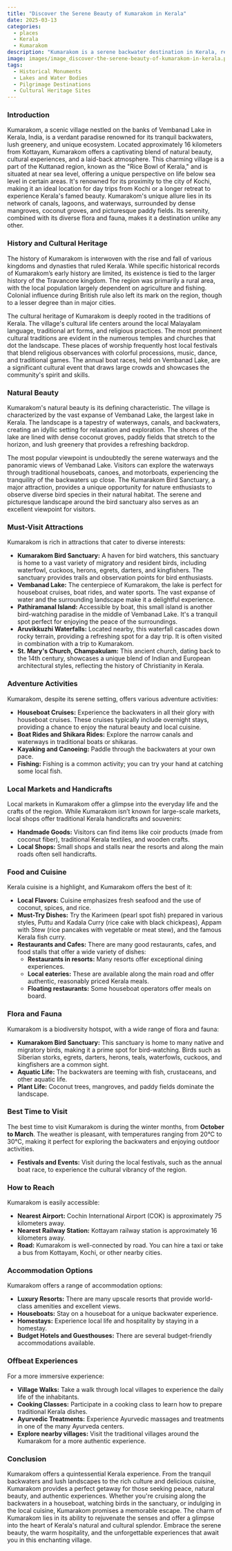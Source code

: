 ```yaml
---
title: "Discover the Serene Beauty of Kumarakom in Kerala"
date: 2025-03-13
categories:
  - places
  - Kerala
  - Kumarakom
description: "Kumarakom is a serene backwater destination in Kerala, renowned for its beautiful lakes and canals. It is one of the most popular destinations in the Backwaters region, offering tranquil boat rides and stunning views of the lush greenery surrounding the waterways."
image: images/image_discover-the-serene-beauty-of-kumarakom-in-kerala.png
tags: 
  - Historical Monuments
  - Lakes and Water Bodies
  - Pilgrimage Destinations
  - Cultural Heritage Sites
---
```



### **Introduction**

Kumarakom, a scenic village nestled on the banks of Vembanad Lake in Kerala, India, is a verdant paradise renowned for its tranquil backwaters, lush greenery, and unique ecosystem. Located approximately 16 kilometers from Kottayam, Kumarakom offers a captivating blend of natural beauty, cultural experiences, and a laid-back atmosphere. This charming village is a part of the Kuttanad region, known as the "Rice Bowl of Kerala," and is situated at near sea level, offering a unique perspective on life below sea level in certain areas. It's renowned for its proximity to the city of Kochi, making it an ideal location for day trips from Kochi or a longer retreat to experience Kerala's famed beauty. Kumarakom's unique allure lies in its network of canals, lagoons, and waterways, surrounded by dense mangroves, coconut groves, and picturesque paddy fields. Its serenity, combined with its diverse flora and fauna, makes it a destination unlike any other.

### **History and Cultural Heritage**

The history of Kumarakom is interwoven with the rise and fall of various kingdoms and dynasties that ruled Kerala. While specific historical records of Kumarakom’s early history are limited, its existence is tied to the larger history of the Travancore kingdom. The region was primarily a rural area, with the local population largely dependent on agriculture and fishing. Colonial influence during British rule also left its mark on the region, though to a lesser degree than in major cities.

The cultural heritage of Kumarakom is deeply rooted in the traditions of Kerala. The village's cultural life centers around the local Malayalam language, traditional art forms, and religious practices. The most prominent cultural traditions are evident in the numerous temples and churches that dot the landscape. These places of worship frequently host local festivals that blend religious observances with colorful processions, music, dance, and traditional games. The annual boat races, held on Vembanad Lake, are a significant cultural event that draws large crowds and showcases the community's spirit and skills.

### **Natural Beauty**

Kumarakom's natural beauty is its defining characteristic. The village is characterized by the vast expanse of Vembanad Lake, the largest lake in Kerala.  The landscape is a tapestry of waterways, canals, and backwaters, creating an idyllic setting for relaxation and exploration. The shores of the lake are lined with dense coconut groves, paddy fields that stretch to the horizon, and lush greenery that provides a refreshing backdrop.

The most popular viewpoint is undoubtedly the serene waterways and the panoramic views of Vembanad Lake. Visitors can explore the waterways through traditional houseboats, canoes, and motorboats, experiencing the tranquility of the backwaters up close. The Kumarakom Bird Sanctuary, a major attraction, provides a unique opportunity for nature enthusiasts to observe diverse bird species in their natural habitat. The serene and picturesque landscape around the bird sanctuary also serves as an excellent viewpoint for visitors.

### **Must-Visit Attractions**

Kumarakom is rich in attractions that cater to diverse interests:

*   **Kumarakom Bird Sanctuary:**  A haven for bird watchers, this sanctuary is home to a vast variety of migratory and resident birds, including waterfowl, cuckoos, herons, egrets, darters, and kingfishers. The sanctuary provides trails and observation points for bird enthusiasts.
*   **Vembanad Lake:** The centerpiece of Kumarakom, the lake is perfect for houseboat cruises, boat rides, and water sports. The vast expanse of water and the surrounding landscape make it a delightful experience.
*   **Pathiramanal Island:** Accessible by boat, this small island is another bird-watching paradise in the middle of Vembanad Lake. It's a tranquil spot perfect for enjoying the peace of the surroundings.
*   **Aruvikkuzhi Waterfalls:** Located nearby, this waterfall cascades down rocky terrain, providing a refreshing spot for a day trip. It is often visited in combination with a trip to Kumarakom.
*   **St. Mary's Church, Champakulam:** This ancient church, dating back to the 14th century, showcases a unique blend of Indian and European architectural styles, reflecting the history of Christianity in Kerala.

### **Adventure Activities**

Kumarakom, despite its serene setting, offers various adventure activities:

*   **Houseboat Cruises:** Experience the backwaters in all their glory with houseboat cruises. These cruises typically include overnight stays, providing a chance to enjoy the natural beauty and local cuisine.
*   **Boat Rides and Shikara Rides:**  Explore the narrow canals and waterways in traditional boats or shikaras.
*   **Kayaking and Canoeing:** Paddle through the backwaters at your own pace.
*   **Fishing:** Fishing is a common activity; you can try your hand at catching some local fish.

### **Local Markets and Handicrafts**

Local markets in Kumarakom offer a glimpse into the everyday life and the crafts of the region. While Kumarakom isn’t known for large-scale markets, local shops offer traditional Kerala handicrafts and souvenirs:

*   **Handmade Goods:** Visitors can find items like coir products (made from coconut fiber), traditional Kerala textiles, and wooden crafts.
*   **Local Shops:** Small shops and stalls near the resorts and along the main roads often sell handicrafts.

### **Food and Cuisine**

Kerala cuisine is a highlight, and Kumarakom offers the best of it:

*   **Local Flavors:** Cuisine emphasizes fresh seafood and the use of coconut, spices, and rice.
*   **Must-Try Dishes:** Try the Karimeen (pearl spot fish) prepared in various styles, Puttu and Kadala Curry (rice cake with black chickpeas), Appam with Stew (rice pancakes with vegetable or meat stew), and the famous Kerala fish curry.
*   **Restaurants and Cafes:** There are many good restaurants, cafes, and food stalls that offer a wide variety of dishes:
    *   **Restaurants in resorts:** Many resorts offer exceptional dining experiences.
    *   **Local eateries:** These are available along the main road and offer authentic, reasonably priced Kerala meals.
    *   **Floating restaurants:** Some houseboat operators offer meals on board.

### **Flora and Fauna**

Kumarakom is a biodiversity hotspot, with a wide range of flora and fauna:

*   **Kumarakom Bird Sanctuary:** This sanctuary is home to many native and migratory birds, making it a prime spot for bird-watching. Birds such as Siberian storks, egrets, darters, herons, teals, waterfowls, cuckoos, and kingfishers are a common sight.
*   **Aquatic Life:** The backwaters are teeming with fish, crustaceans, and other aquatic life.
*   **Plant Life:** Coconut trees, mangroves, and paddy fields dominate the landscape.

### **Best Time to Visit**

The best time to visit Kumarakom is during the winter months, from **October to March**. The weather is pleasant, with temperatures ranging from 20°C to 30°C, making it perfect for exploring the backwaters and enjoying outdoor activities.

*   **Festivals and Events:** Visit during the local festivals, such as the annual boat race, to experience the cultural vibrancy of the region.

### **How to Reach**

Kumarakom is easily accessible:

*   **Nearest Airport:** Cochin International Airport (COK) is approximately 75 kilometers away.
*   **Nearest Railway Station:** Kottayam railway station is approximately 16 kilometers away.
*   **Road:** Kumarakom is well-connected by road. You can hire a taxi or take a bus from Kottayam, Kochi, or other nearby cities.

### **Accommodation Options**

Kumarakom offers a range of accommodation options:

*   **Luxury Resorts:** There are many upscale resorts that provide world-class amenities and excellent views.
*   **Houseboats:** Stay on a houseboat for a unique backwater experience.
*   **Homestays:** Experience local life and hospitality by staying in a homestay.
*   **Budget Hotels and Guesthouses:** There are several budget-friendly accommodations available.

### **Offbeat Experiences**

For a more immersive experience:

*   **Village Walks:** Take a walk through local villages to experience the daily life of the inhabitants.
*   **Cooking Classes:** Participate in a cooking class to learn how to prepare traditional Kerala dishes.
*   **Ayurvedic Treatments:** Experience Ayurvedic massages and treatments in one of the many Ayurveda centers.
*   **Explore nearby villages:** Visit the traditional villages around the Kumarakom for a more authentic experience.

### **Conclusion**

Kumarakom offers a quintessential Kerala experience. From the tranquil backwaters and lush landscapes to the rich culture and delicious cuisine, Kumarakom provides a perfect getaway for those seeking peace, natural beauty, and authentic experiences. Whether you're cruising along the backwaters in a houseboat, watching birds in the sanctuary, or indulging in the local cuisine, Kumarakom promises a memorable escape. The charm of Kumarakom lies in its ability to rejuvenate the senses and offer a glimpse into the heart of Kerala's natural and cultural splendor. Embrace the serene beauty, the warm hospitality, and the unforgettable experiences that await you in this enchanting village.



